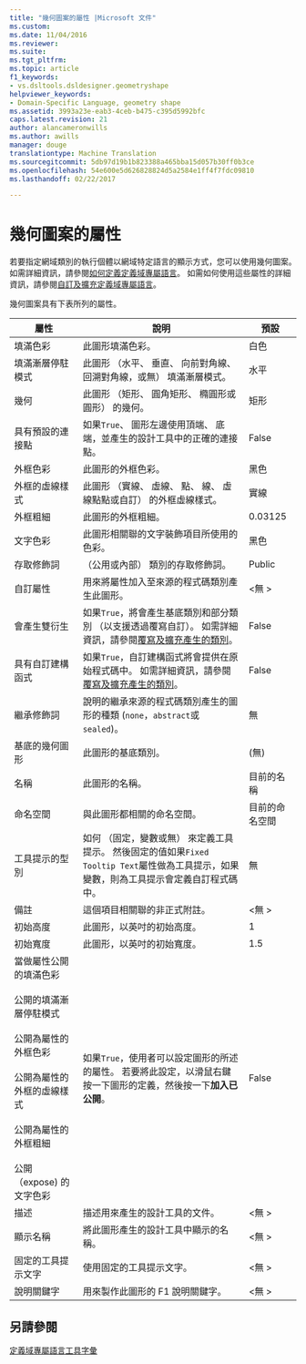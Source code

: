 ```yaml
---
title: "幾何圖案的屬性 |Microsoft 文件"
ms.custom: 
ms.date: 11/04/2016
ms.reviewer: 
ms.suite: 
ms.tgt_pltfrm: 
ms.topic: article
f1_keywords:
- vs.dsltools.dsldesigner.geometryshape
helpviewer_keywords:
- Domain-Specific Language, geometry shape
ms.assetid: 3993a23e-eab3-4ceb-b475-c395d5992bfc
caps.latest.revision: 21
author: alancameronwills
ms.author: awills
manager: douge
translationtype: Machine Translation
ms.sourcegitcommit: 5db97d19b1b823388a465bba15d057b30ff0b3ce
ms.openlocfilehash: 54e600e5d626828824d5a2584e1ff4f7fdc09810
ms.lasthandoff: 02/22/2017

---
```

# <a name="properties-of-geometry-shapes"></a>幾何圖案的屬性
若要指定網域類別的執行個體以網域特定語言的顯示方式，您可以使用幾何圖案。 如需詳細資訊，請參閱[如何定義定義域專屬語言](../modeling/how-to-define-a-domain-specific-language.md)。 如需如何使用這些屬性的詳細資訊，請參閱[自訂及擴充定義域專屬語言](../modeling/customizing-and-extending-a-domain-specific-language.md)。  
  
 幾何圖案具有下表所列的屬性。  
  
|屬性|說明|預設|  
|--------------|-----------------|-------------|  
|填滿色彩|此圖形填滿色彩。|白色|  
|填滿漸層停駐模式|此圖形 （水平、 垂直、 向前對角線、 回溯對角線，或無） 填滿漸層模式。|水平|  
|幾何|此圖形 （矩形、 圓角矩形、 橢圓形或圓形） 的幾何。|矩形|  
|具有預設的連接點|如果`True`、 圖形左邊使用頂端、 底端，並產生的設計工具中的正確的連接點。|False|  
|外框色彩|此圖形的外框色彩。|黑色|  
|外框的虛線樣式|此圖形 （實線、 虛線、 點、 線、 虛線點點或自訂） 的外框虛線樣式。|實線|  
|外框粗細|此圖形的外框粗細。|0.03125|  
|文字色彩|此圖形相關聯的文字裝飾項目所使用的色彩。|黑色|  
|存取修飾詞|（公用或內部） 類別的存取修飾詞。|Public|  
|自訂屬性|用來將屬性加入至來源的程式碼類別產生此圖形。|\<無 >|  
|會產生雙衍生|如果`True`，將會產生基底類別和部分類別 （以支援透過覆寫自訂）。 如需詳細資訊，請參閱[覆寫及擴充產生的類別](../modeling/overriding-and-extending-the-generated-classes.md)。|False|  
|具有自訂建構函式|如果`True`，自訂建構函式將會提供在原始程式碼中。 如需詳細資訊，請參閱[覆寫及擴充產生的類別](../modeling/overriding-and-extending-the-generated-classes.md)。|False|  
|繼承修飾詞|說明的繼承來源的程式碼類別產生的圖形的種類 (`none`，`abstract`或`sealed`)。|無|  
|基底的幾何圖形|此圖形的基底類別。|(無)|  
|名稱|此圖形的名稱。|目前的名稱|  
|命名空間|與此圖形都相關的命名空間。|目前的命名空間|  
|工具提示的型別|如何 （固定，變數或無） 來定義工具提示。 然後固定的值如果`Fixed Tooltip Text`屬性做為工具提示，如果變數，則為工具提示會定義自訂程式碼中。|無|  
|備註|這個項目相關聯的非正式附註。|\<無 >|  
|初始高度|此圖形，以英吋的初始高度。|1|  
|初始寬度|此圖形，以英吋的初始寬度。|1.5|  
|當做屬性公開的填滿色彩<br /><br /> 公開的填滿漸層停駐模式<br /><br /> 公開為屬性的 外框色彩<br /><br /> 公開為屬性的 外框的虛線樣式<br /><br /> 公開為屬性的外框粗細<br /><br /> 公開 （expose) 的文字色彩|如果`True`，使用者可以設定圖形的所述的屬性。 若要將此設定，以滑鼠右鍵按一下圖形的定義，然後按一下**加入已公開**。|False|  
|描述|描述用來產生的設計工具的文件。|\<無 >|  
|顯示名稱|將此圖形產生的設計工具中顯示的名稱。|\<無 >|  
|固定的工具提示文字|使用固定的工具提示文字。|\<無 >|  
|說明關鍵字|用來製作此圖形的 F1 說明關鍵字。|\<無 >|  
  
## <a name="see-also"></a>另請參閱  
 [定義域專屬語言工具字彙](http://msdn.microsoft.com/en-us/ca5e84cb-a315-465c-be24-76aa3df276aa)
